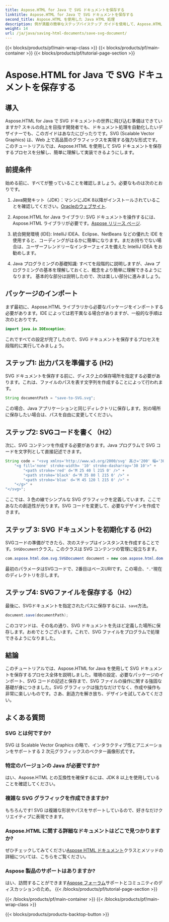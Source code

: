 ```yaml
---
title: Aspose.HTML for Java で SVG ドキュメントを保存する
linktitle: Aspose.HTML for Java で SVG ドキュメントを保存する
second_title: Aspose.HTML を使用した Java HTML 処理
description: 例が満載の簡単なステップバイステップ ガイドを使用して、Aspose.HTML for Java を使用して SVG ドキュメントを保存する方法を学びます。
weight: 14
url: /ja/java/saving-html-documents/save-svg-document/
---
```


{{< blocks/products/pf/main-wrap-class >}}
{{< blocks/products/pf/main-container >}}
{{< blocks/products/pf/tutorial-page-section >}}

# Aspose.HTML for Java で SVG ドキュメントを保存する

## 導入
Aspose.HTML for Java で SVG ドキュメントの世界に飛び込む準備はできていますか? スキルの向上を目指す開発者でも、ドキュメント処理を自動化したいデザイナーでも、このガイドはあなたにぴったりです。SVG (Scalable Vector Graphics) は、Web 上で高品質のグラフィックスを実現する強力な形式です。このチュートリアルでは、Aspose.HTML を使用して SVG ドキュメントを保存するプロセスを分解し、簡単に理解して実装できるようにします。
## 前提条件
始める前に、すべてが整っていることを確認しましょう。必要なものは次のとおりです。
1.  Java開発キット（JDK）：マシンにJDK 8以降がインストールされていることを確認してください。[Oracleのウェブサイト](https://www.oracle.com/java/technologies/javase-jdk11-downloads.html).
  
2.  Aspose.HTML for Java ライブラリ: SVG ドキュメントを操作するには、Aspose.HTML ライブラリが必要です。[Aspose リリース ページ](https://releases.aspose.com/html/java/).
3. 統合開発環境 (IDE): IntelliJ IDEA、Eclipse、NetBeans などの優れた IDE を使用すると、コーディングがはるかに簡単になります。まだお持ちでない場合は、ユーザーフレンドリーなインターフェイスを備えた IntelliJ IDEA をお勧めします。
4. Java プログラミングの基礎知識: すべてを段階的に説明しますが、Java プログラミングの基本を理解しておくと、概念をより簡単に理解できるようになります。
基本的な部分は説明したので、次は楽しい部分に進みましょう。
## パッケージのインポート
まず最初に、Aspose.HTML ライブラリから必要なパッケージをインポートする必要があります。IDE によっては若干異なる場合がありますが、一般的な手順は次のとおりです。
```java
import java.io.IOException;
```

これですべての設定が完了したので、SVG ドキュメントを保存するプロセスを段階的に実行してみましょう。
## ステップ1: 出力パスを準備する (H2)
SVG ドキュメントを保存する前に、ディスク上の保存場所を指定する必要があります。これは、ファイルのパスを表す文字列を作成することによって行われます。
```java
String documentPath = "save-to-SVG.svg";
```
この場合、Java アプリケーションと同じディレクトリに保存します。別の場所に保存したい場合は、パスを自由に変更してください。
## ステップ2: SVGコードを書く（H2）
次に、SVG コンテンツを作成する必要があります。Java プログラムで SVG コードを文字列として直接記述できます。
```java
String code = "<svg xmlns='http://www.w3.org/2000/svg' 高さ='200' 幅='300'>" +
    "<g fill='none' stroke-width= '10' stroke-dasharray='30 10'>" +
        "<path stroke='red' d='M 25 40 l 215 0' />" +
        "<path stroke='black' d='M 35 80 l 215 0' />" +
        "<path stroke='blue' d='M 45 120 l 215 0' />" +
    "</g>" +
"</svg>";
```
ここでは、3 色の線でシンプルな SVG グラフィックを定義しています。ここであなたの創造性が光ります。SVG コードを変更して、必要なデザインを作成できます。
## ステップ 3: SVG ドキュメントを初期化する (H2)
 SVGコードの準備ができたら、次のステップはインスタンスを作成することです。`SVGDocument`クラス。このクラスは SVG コンテンツの管理に役立ちます。
```java
com.aspose.html.dom.svg.SVGDocument document = new com.aspose.html.dom.svg.SVGDocument(code, ".");
```
最初のパラメータはSVGコードで、2番目はベースURIです。この場合、`"."`現在のディレクトリを示します。
## ステップ4: SVGファイルを保存する（H2）
最後に、SVGドキュメントを指定されたパスに保存するには、`save`方法。
```java
document.save(documentPath);
```
このコマンドは、その名の通り、SVG ドキュメントを先ほど定義した場所に保存します。おめでとうございます。これで、SVG ファイルをプログラムで処理できるようになりました。
## 結論
このチュートリアルでは、Aspose.HTML for Java を使用して SVG ドキュメントを保存するプロセス全体を説明しました。環境の設定、必要なパッケージのインポート、SVG コードの記述と保存まで、SVG ファイルの操作に関する強固な基礎が身につきました。SVG グラフィックは強力なだけでなく、作成や操作も非常に楽しいものです。さあ、創造力を解き放ち、デザインを試してみてください。
## よくある質問
### SVG とは何ですか?
SVG は Scalable Vector Graphics の略で、インタラクティブ性とアニメーションをサポートする 2 次元グラフィックスのベクター画像形式です。
### 特定のバージョンの Java が必要ですか?
はい、Aspose.HTML との互換性を確保するには、JDK 8 以上を使用していることを確認してください。
### 複雑な SVG グラフィックを作成できますか?
もちろんです! SVG は複雑な形状やパスをサポートしているので、好きなだけクリエイティブに表現できます。
### Aspose.HTML に関する詳細なドキュメントはどこで見つかりますか?
ぜひチェックしてみてください[Aspose HTML ドキュメント](https://reference.aspose.com/html/java/)クラスとメソッドの詳細については、こちらをご覧ください。
### Aspose 製品のサポートはありますか?
はい、訪問することができます[Aspose フォーラム](https://forum.aspose.com/c/html/29)サポートとコミュニティのディスカッションのため。
{{< /blocks/products/pf/tutorial-page-section >}}

{{< /blocks/products/pf/main-container >}}
{{< /blocks/products/pf/main-wrap-class >}}

{{< blocks/products/products-backtop-button >}}
